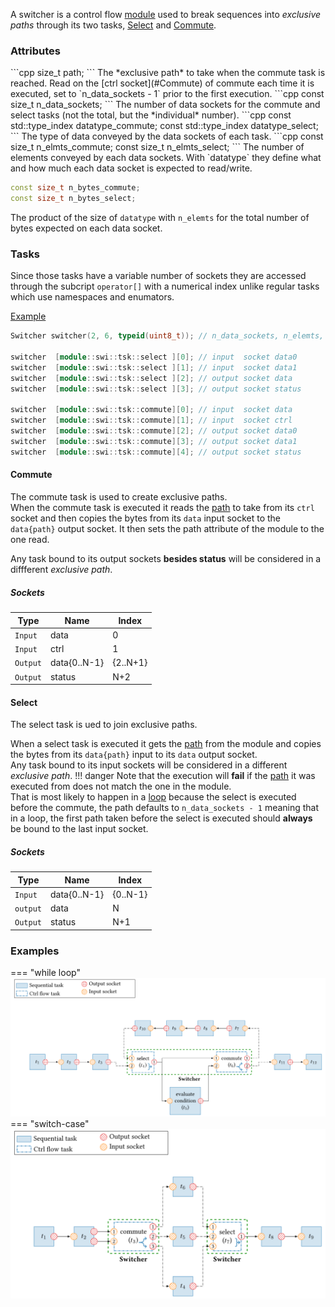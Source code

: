 
A switcher is a control flow [module](./module%20%26%20task.md) used to break sequences into *exclusive paths* through its two tasks,
[Select](#Select) and [Commute](#Commute).  

### Attributes

<a name="Path">
</a>
```cpp
size_t path;
```
The *exclusive path* to take when the commute task is reached. Read on the [ctrl socket](#Commute) of commute each time it is executed, set to `n_data_sockets - 1` prior to the first execution.
```cpp
const size_t n_data_sockets;
```
The number of data sockets for the commute and select tasks (not the total, but the *individual* number).  
```cpp
const std::type_index datatype_commute;
const std::type_index datatype_select;
```
The type of data conveyed by the data sockets of each task.
```cpp
const size_t n_elmts_commute;
const size_t n_elmts_select;
```
The number of elements conveyed by each data sockets.  
With `datatype` they define what and how much each data socket is expected to read/write.

```cpp
const size_t n_bytes_commute;
const size_t n_bytes_select;
```
The product of the size  of `datatype` with `n_elemts` for the total number of bytes expected on each data socket.

### Tasks

Since those tasks have a variable number of sockets they are accessed through the subcript `operator[]` with a numerical index unlike regular tasks which use namespaces and enumators.

<u>Example</u>
```cpp
Switcher switcher(2, 6, typeid(uint8_t)); // n_data_sockets, n_elemts, datatype

switcher  [module::swi::tsk::select ][0]; // input  socket data0
switcher  [module::swi::tsk::select ][1]; // input  socket data1
switcher  [module::swi::tsk::select ][2]; // output socket data
switcher  [module::swi::tsk::select ][3]; // output socket status

switcher  [module::swi::tsk::commute][0]; // input  socket data
switcher  [module::swi::tsk::commute][1]; // input  socket ctrl
switcher  [module::swi::tsk::commute][2]; // output socket data0
switcher  [module::swi::tsk::commute][3]; // output socket data1
switcher  [module::swi::tsk::commute][4]; // output socket status

```

<a name="Commute"></a>
#### Commute

The commute task is used to create exclusive paths.   
When the commute task is executed it reads the [path](#Path) to take from its `ctrl` socket and then copies the bytes from its `data` input socket to the `data{path}` output socket. It then sets the path attribute of the module to the one read.

Any task bound to its output sockets **besides status** will be considered in a diffferent *exclusive path*.
 
##### Sockets
| Type        | Name            | Index    |
| ----------- | --------------- | -------- |
| `Input`     | data            | 0        |
| `Input`     | ctrl            | 1        |
| `Output`    | data{0..N-1}    | {2..N+1} |
| `Output`    | status          | N+2      |

<a name="Select"></a>
#### Select

The select task is ued to join exclusive paths.

When a select task is executed it gets the [path](#Path) from the module and copies the bytes from its `data{path}` input to its `data` output socket.  
Any task bound to its input sockets will be considered in a different *exclusive path*.
!!! danger
    Note that the execution will **fail** if the [path](#Path) it was executed from does not match the one in the module.  
    That is most likely to happen in a [loop](#Examples) because the select is executed before the commute, the path defaults to `n_data_sockets - 1` meaning that in a loop, the first path taken before the select is executed should **always** be bound to the last input socket.

##### Sockets
| Type        | Name            | Index    |
| ----------- | --------------- | -------- |
| `Input`     | data{0..N-1}    | {0..N-1} |
| `output`    | data            | N        |
| `Output`    | status          | N+1      |

### Examples

<a name="Examples"><a/>

=== "while loop"
    ![for_loop](./assets/for.svg)
=== "switch-case"
    ![switch](./assets/switch.svg)
